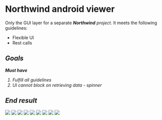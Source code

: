 # Northwind android viewer
Only the GUI layer for a separate ***Northwind*** *project*.  It meets the following guidelines:

 - Flexible UI
 - Rest calls


<i class="icon-list"> Goals
------------------------------
**Must have**
 1. Fulfill all guidelines
 2. UI cannot block on retrieving data - spinner


 <i class="icon-ok"> End result
 ------------------------------

 ![](./Utils/Github/1.png)
 ![](./Utils/Github/2.png)
 ![](./Utils/Github/3.png)
 ![](./Utils/Github/4.png)
 ![](./Utils/Github/5.png)
 ![](./Utils/Github/6.png)
 ![](./Utils/Github/7.png)
 ![](./Utils/Github/8.png)
 ![](./Utils/Github/9.png)
